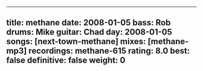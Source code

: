 
---
title: methane
date: 2008-01-05
bass:	Rob
drums:	Mike
guitar:	Chad
day: 2008-01-05
songs: [next-town-methane]
mixes: [methane-mp3]
recordings: methane-615
rating: 8.0
best: false
definitive: false
weight: 0
---
